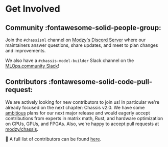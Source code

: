 # Get Involved

## Community :fontawesome-solid-people-group:
Join the `#chassisml` channel on [Modzy's Discord Server](https://discord.gg/eW4kHSm3Z5) where our maintainers answer questions, share updates, and meet to plan changes and improvements.

We also have a `#chassis-model-builder` Slack channel on the [MLOps.community Slack](https://go.mlops.community/slack)!

## Contributors :fontawesome-solid-code-pull-request:
We are actively looking for new contributors to join us! In particular we're already focused on the next chapter: Chassis v2.0. We have some [ambitious](https://github.com/orgs/modzy/projects/1) plans for our next major release and would eagerly accept contributions from experts in matrix math, Rust, and hardware optimization on CPUs, GPUs, and FPGAs. Also, we're happy to accept pull requests at [modzy/chassis](https://github.com/modzy/chassis).


:heartbeat: A full list of contributors can be found [here](https://github.com/modzy/chassis/graphs/contributors).

